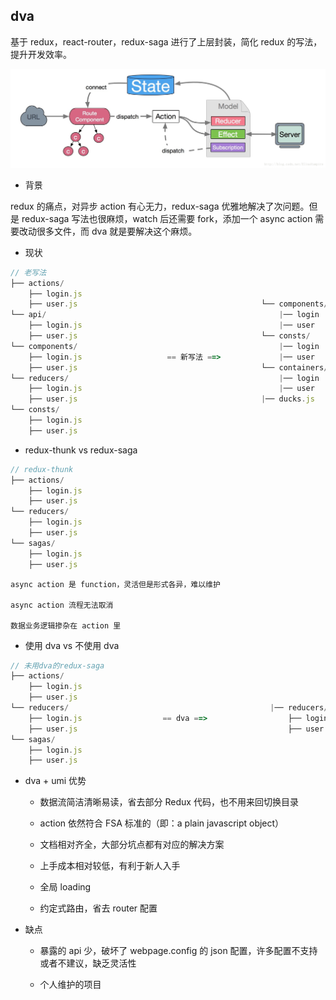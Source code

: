 ## dva

基于 redux，react-router，redux-saga 进行了上层封装，简化 redux 的写法，提升开发效率。

![dva流程](../../images/dva.jpeg)

- 背景

redux 的痛点，对异步 action 有心无力，redux-saga 优雅地解决了次问题。但是 redux-saga 写法也很麻烦，watch 后还需要 fork，添加一个 async action 需要改动很多文件，而 dva 就是要解决这个麻烦。

- 现状

```js
// 老写法
├── actions/
    ├── login.js
    ├── user.js                                         └── components/
└── api/                                                    |── login
    ├── login.js                                            |── user
    ├── user.js                                         └── consts/
└── components/                                             |── login
    ├── login.js                   == 新写法 ==>             |── user
    ├── user.js                                         └── containers/
└── reducers/                                               |── login
    ├── login.js                                            |── user
    ├── user.js                                         |── ducks.js
└── consts/
    ├── login.js
    ├── user.js
```

- redux-thunk vs redux-saga

```js
// redux-thunk
├── actions/
    ├── login.js
    ├── user.js
└── reducers/
    ├── login.js
    ├── user.js
└── sagas/
    ├── login.js
    ├── user.js
```

    async action 是 function，灵活但是形式各异，难以维护

    async action 流程无法取消

    数据业务逻辑掺杂在 action 里

- 使用 dva vs 不使用 dva

```js
// 未用dva的redux-saga
├── actions/
    ├── login.js
    ├── user.js
└── reducers/                                             |── reducers/
    ├── login.js                  == dva ==>                  ├── login.js
    ├── user.js                                               ├── user.js
└── sagas/
    ├── login.js
    ├── user.js
```

- dva + umi 优势

  - 数据流简洁清晰易读，省去部分 Redux 代码，也不用来回切换目录

  - action 依然符合 FSA 标准的（即：a plain javascript object）

  - 文档相对齐全，大部分坑点都有对应的解决方案

  - 上手成本相对较低，有利于新人入手

  - 全局 loading

  - 约定式路由，省去 router 配置

- 缺点

  - 暴露的 api 少，破坏了 webpage.config 的 json 配置，许多配置不支持或者不建议，缺乏灵活性

  - 个人维护的项目
